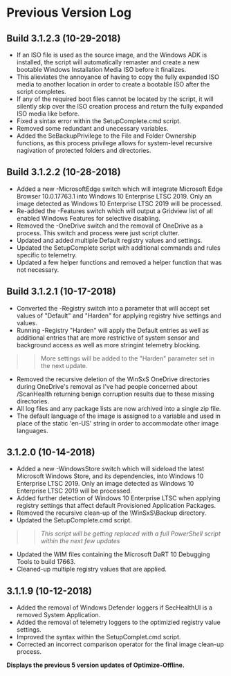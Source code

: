 # Previous Version Log #

## Build 3.1.2.3 (10-29-2018) ##

- If an ISO file is used as the source image, and the Windows ADK is installed, the script will automatically remaster and create a new bootable Windows Installation Media ISO before it finalizes.
- This alieviates the annoyance of having to copy the fully expanded ISO media to another location in order to create a bootable ISO after the script completes.
- If any of the required boot files cannot be located by the script, it will silently skip over the ISO creation process and return the fully expanded ISO media like before.
- Fixed a sintax error within the SetupComplete.cmd script.
- Removed some redundant and unecessary variables.
- Added the SeBackupPrivilege to the File and Folder Ownership functions, as this process privilege allows for system-level recursive nagivation of protected folders and directories.

## Build 3.1.2.2 (10-28-2018) ##

- Added a new -MicrosoftEdge switch which will integrate Microsoft Edge Browser 10.0.17763.1 into Windows 10 Enterprise LTSC 2019. Only an image detected as Windows 10 Enterprise LTSC 2019 will be processed.
- Re-added the -Features switch which will output a Gridview list of all enabled Windows Features for selective disabling.
- Removed the -OneDrive switch and the removal of OneDrive as a process. This switch and process were just script clutter.
- Updated and added multiple Default registry values and settings.
- Updated the SetupComplete script with additional commands and rules specific to telemetry.
- Updated a few helper functions and removed a helper function that was not necessary.

## Build 3.1.2.1 (10-17-2018) ##

- Converted the -Registry switch into a parameter that will accept set values of "Default" and "Harden" for applying registry hive settings and values.
- Running -Registry "Harden" will apply the Default entries as well as additional entries that are more restrictive of system sensor and background access as well as more stringint telemetry blocking.
>> More settings will be added to the "Harden" parameter set in the next update.
- Removed the recursive deletion of the WinSxS OneDrive directories during OneDrive's removal as I've had people concerned about /ScanHealth returning benign corruption results due to these missing directories.
- All log files and any package lists are now archived into a single zip file.
- The default language of the image is assigned to a variable and used in place of the static 'en-US' string in order to accommodate other image languages.

## 3.1.2.0 (10-14-2018) ##

- Added a new -WindowsStore switch which will sideload the latest Microsoft Windows Store, and its dependencies, into Windows 10 Enterprise LTSC 2019. Only an image detected as Windows 10 Enterprise LTSC 2019 will be processed.
- Added further detection of Windows 10 Enterprise LTSC when applying registry settings that affect default Provisioned Application Packages.
- Removed the recursive clean-up of the \WinSxS\Backup directory.
- Updated the SetupComplete.cmd script.
>> *This script will be getting replaced with a full PowerShell script within the next few updates*
- Updated the WIM files containing the Microsoft DaRT 10 Debugging Tools to build 17663.
- Cleaned-up multiple registry values that are applied.

## 3.1.1.9 (10-12-2018) ##

- Added the removal of Windows Defender loggers if SecHealthUI is a removed System Application.
- Added the removal of telemetry loggers to the optimizied registry value settings.
- Improved the syntax within the SetupComplet.cmd script.
- Corrected an incorrect comparison operator for the final image clean-up process.

**Displays the previous 5 version updates of Optimize-Offline.**